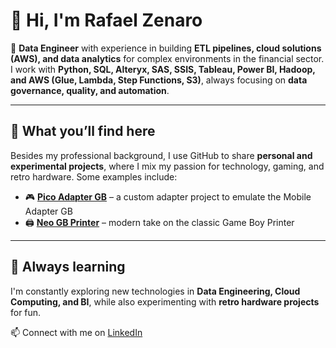 # 👋 Hi, I'm Rafael Zenaro

💼 **Data Engineer** with experience in building **ETL pipelines, cloud solutions (AWS), and data analytics** for complex environments in the financial sector.  
I work with **Python, SQL, Alteryx, SAS, SSIS, Tableau, Power BI, Hadoop, and AWS (Glue, Lambda, Step Functions, S3)**, always focusing on **data governance, quality, and automation**.

---

## 🚀 What you’ll find here
Besides my professional background, I use GitHub to share **personal and experimental projects**, where I mix my passion for technology, gaming, and retro hardware. Some examples include:

- 🎮 **[Pico Adapter GB](https://github.com/zenaror/PicoAdapterGB)** – a custom adapter project to emulate the Mobile Adapter GB 
- 🖨️ **[Neo GB Printer](https://github.com/zenaror/NeoGB-Printer)** – modern take on the classic Game Boy Printer  

---

## 🌱 Always learning
I'm constantly exploring new technologies in **Data Engineering, Cloud Computing, and BI**, while also experimenting with **retro hardware projects** for fun.

📫 Connect with me on [LinkedIn](https://www.linkedin.com/in/rafael-zenaro)
